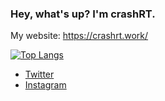 ### Hey, what's up? I'm crashRT.

My website: https://crashrt.work/

[![Top Langs](https://github-readme-stats.vercel.app/api/top-langs/?username={名前}&layout=compact&theme=onedark)](https://github.com/anuraghazra/github-readme-stats)

- [Twitter](https://twitter.com/crashRT_doyo)
- [Instagram](https://www.instagram.com/crashrt1121/)

<!--
**crashRT/crashRT** is a ✨ _special_ ✨ repository because its `README.md` (this file) appears on your GitHub profile.

Here are some ideas to get you started:

- 🔭 I’m currently working on ...
- 🌱 I’m currently learning ...
- 👯 I’m looking to collaborate on ...
- 🤔 I’m looking for help with ...
- 💬 Ask me about ...
- 📫 How to reach me: ...
- 😄 Pronouns: ...
- ⚡ Fun fact: ...
-->
